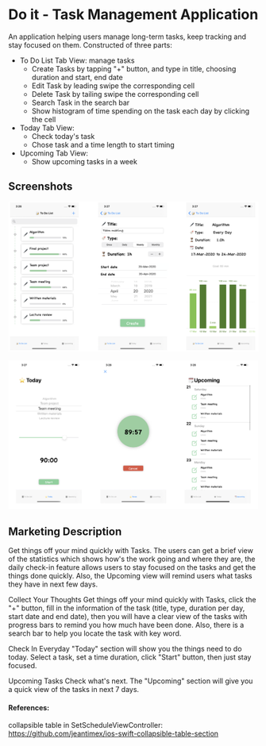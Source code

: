 # Do it - Task Management Application

An application helping users manage long-term tasks, keep tracking and stay focused on them. Constructed of three parts:

- To Do List Tab View: manage tasks
  - Create Tasks by tapping "+" button, and type in title, choosing duration and start, end date
  - Edit Task by leading swipe the corresponding cell
  - Delete Task by tailing swipe the corresponding cell
  - Search Task in the search bar
  - Show histogram of time spending on the task each day by clicking the cell
- Today Tab View:
  - Check today's task
  - Chose task and a time length to start timing
- Upcoming Tab View:
  - Show upcoming tasks in a week

## Screenshots

![image-20200815180515567](./resources/screenshot01.png)

![image-20200815180710713](./resources/screenshot02.png)

## Marketing Description

Get things off your mind quickly with Tasks. The users can get a brief view of the statistics which shows how's the work going and where they are, the daily check-in feature allows users to stay focused on the tasks and get the things done quickly. Also, the Upcoming view will remind users what tasks they have in next few days.

Collect Your Thoughts
    Get things off your mind quickly with Tasks, click the "+" button, fill in the information of the task (title, type, duration per day, start date and end date), then you will have a clear view of the tasks with progress bars to remind you how much have been done. Also, there is a search bar to help you locate the task with key word. 

Check In Everyday
    "Today" section will show you the things need to do today. Select a task, set a time duration, click "Start" button, then just stay focused.

Upcoming Tasks
    Check what's next. The "Upcoming" section will give you a quick view of the tasks in next 7 days.



#### References:

collapsible table in SetScheduleViewController: https://github.com/jeantimex/ios-swift-collapsible-table-section
